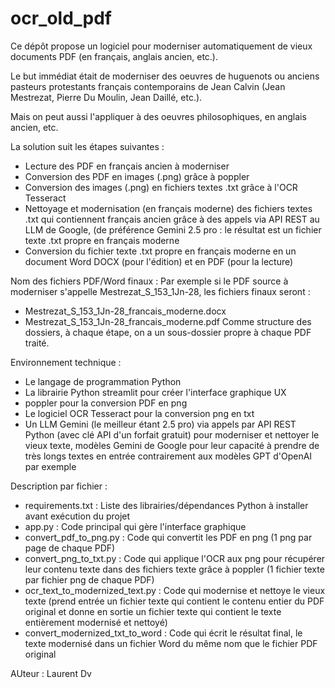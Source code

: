 # ocr_old_pdf
Ce dépôt propose un logiciel pour moderniser automatiquement de vieux documents PDF (en français, anglais ancien, etc.). 

Le but immédiat était de moderniser des oeuvres de huguenots ou anciens pasteurs protestants français contemporains de Jean Calvin (Jean Mestrezat, Pierre Du Moulin, Jean Daillé, etc.).

Mais on peut aussi l'appliquer à des oeuvres philosophiques, en anglais ancien, etc.

La solution suit les étapes suivantes :
- Lecture des PDF en français ancien à moderniser
- Conversion des PDF en images (.png) grâce à poppler
- Conversion des images (.png) en fichiers textes .txt grâce à l'OCR Tesseract
- Nettoyage et modernisation (en français moderne) des fichiers textes .txt qui contiennent français ancien grâce à des appels via API REST au LLM de Google, (de préférence Gemini 2.5 pro : le résultat est un fichier texte .txt propre en français moderne
- Conversion du fichier texte .txt propre en français moderne en un document Word DOCX (pour l'édition) et en PDF (pour la lecture)

Nom des fichiers PDF/Word finaux : Par exemple si le PDF source à moderniser s'appelle Mestrezat_S_153_1Jn-28, les fichiers finaux seront : 
- Mestrezat_S_153_1Jn-28_francais_moderne.docx
- Mestrezat_S_153_1Jn-28_francais_moderne.pdf
Comme structure des dossiers, à chaque étape, on a un sous-dossier propre à chaque PDF traité. 

Environnement technique : 
- Le langage de programmation Python
- La librairie Python streamlit pour créer l'interface graphique UX
- poppler pour la conversion PDF en png
- Le logiciel OCR Tesseract pour la conversion png en txt
- Un LLM Gemini (le meilleur étant 2.5 pro) via appels par API REST Python (avec clé API d'un forfait gratuit) pour moderniser et nettoyer le vieux texte, modèles Gemini de Google pour leur capacité à prendre de très longs textes en entrée contrairement aux modèles GPT d'OpenAI par exemple

Description par fichier :
- requirements.txt : Liste des librairies/dépendances Python à installer avant exécution du projet
- app.py : Code principal qui gère l'interface graphique 
- convert_pdf_to_png.py : Code qui convertit les PDF en png (1 png par page de chaque PDF)
- convert_png_to_txt.py : Code qui applique l'OCR aux png pour récupérer leur contenu texte dans des fichiers texte grâce à poppler (1 fichier texte par fichier png de chaque PDF)
- ocr_text_to_modernized_text.py : Code qui modernise et nettoye le vieux texte (prend entrée un fichier texte qui contient le contenu entier du PDF original et donne en sortie un fichier texte qui contient le texte entièrement modernisé et nettoyé)
- convert_modernized_txt_to_word : Code qui écrit le résultat final, le texte modernisé dans un fichier Word du même nom que le fichier PDF original

AUteur : Laurent Dv